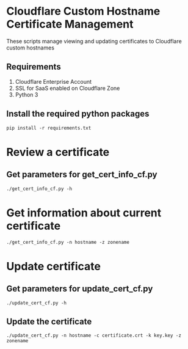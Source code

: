 # Cloudflare Custom Hostname Certificate Management
These scripts manage viewing and updating certificates to Cloudflare custom hostnames 

## Requirements

1. Cloudflare Enterprise Account
2. SSL for SaaS enabled on Cloudflare Zone
3. Python 3

## Install the required python packages
`pip install -r requirements.txt`

# Review a certificate

## Get parameters for get_cert_info_cf.py
`./get_cert_info_cf.py -h`

# Get information about current certificate
`./get_cert_info_cf.py -n hostname -z zonename`

# Update certificate

## Get parameters for update_cert_cf.py
`./update_cert_cf.py -h`

## Update the certificate
`./update_cert_cf.py -n hostname -c certificate.crt -k key.key -z zonename`

